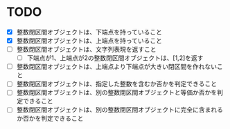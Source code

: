 # TODO

- [x] 整数閉区間オブジェクトは、下端点を持っていること
- [x] 整数閉区間オブジェクトは、上端点を持っていること
- [ ] 整数閉区間オブジェクトは、文字列表現を返すこと
    - [ ] 下端点が1、上端点が2の整数閉区間オブジェクトは、[1,2]を返す
- [ ] 整数閉区間オブジェクトは、上端点より下端点が大きい閉区間を作れないこと
- [ ] 整数閉区間オブジェクトは、指定した整数を含むか否かを判定できること
- [ ] 整数閉区間オブジェクトは、別の整数閉区間オブジェクトと等価か否かを判定できること
- [ ] 整数閉区間オブジェクトは、別の整数閉区間オブジェクトに完全に含まれるか否かを判定できること
